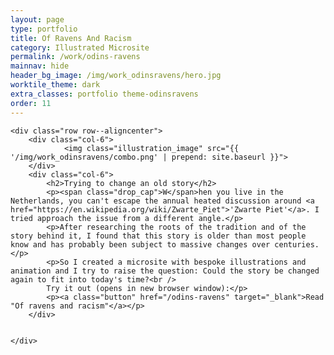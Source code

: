 ```yaml
---
layout: page
type: portfolio
title: Of Ravens And Racism
category: Illustrated Microsite
permalink: /work/odins-ravens
mainnav: hide
header_bg_image: /img/work_odinsravens/hero.jpg
worktile_theme: dark
extra_classes: portfolio theme-odinsravens
order: 11
---
```


<div class="wrapper">

	<div class="row row--aligncenter">
		<div class="col-6">			
				<img class="illustration_image" src="{{ '/img/work_odinsravens/combo.png' | prepend: site.baseurl }}">				
		</div>
		<div class="col-6">
			<h2>Trying to change an old story</h2>
			<p><span class="drop_cap">W</span>hen you live in the Netherlands, you can't escape the annual heated discussion around <a href="https://en.wikipedia.org/wiki/Zwarte_Piet">'Zwarte Piet'</a>. I tried approach the issue from a different angle.</p>
			<p>After researching the roots of the tradition and of the story behind it, I found that this story is older than most people know and has probably been subject to massive changes over centuries.</p>
			<p>So I created a microsite with bespoke illustrations and animation and I try to raise the question: Could the story be changed again to fit into today's time?<br />
			Try it out (opens in new browser window):</p>
			<p><a class="button" href="/odins-ravens" target="_blank">Read "Of ravens and racism"</a></p>			 
		</div>
		
				
	</div>
</div>